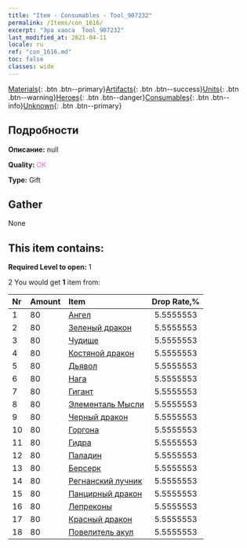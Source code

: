 ```yaml
---
title: "Item - Consumables - Tool_907232"
permalink: /Items/con_1616/
excerpt: "Эра хаоса  Tool_907232"
last_modified_at: 2021-04-11
locale: ru
ref: "con_1616.md"
toc: false
classes: wide
---
```

 [Materials](/ru/Items/){: .btn .btn--primary}[Artifacts](/ru/Items/Artifacts/){: .btn .btn--success}[Units](/ru/Items/Units/){: .btn .btn--warning}[Heroes](/ru/Items/Heroes/){: .btn .btn--danger}[Consumables](/ru/Items/Consumables/){: .btn .btn--info}[Unknown](/ru/Items/Unknown/){: .btn .btn--primary}

## Подробности
 **Описание:** null

 **Quality:** <span style="color: #DA70D6">OK</span>

 **Type:** Gift

## Gather

  None

## This item contains:

 **Required Level to open:** 1

 2 You would get **1** item  from:

  | Nr | Amount |     Item    | Drop Rate,% |
  |:---|:-------|:------------|:---------:|
  | 1 | 80 | [Ангел](/ru/Items/unt_196/) | 5.5555553 | 
  | 2 | 80 | [Зеленый дракон](/ru/Items/unt_205/) | 5.5555553 | 
  | 3 | 80 | [Чудище](/ru/Items/unt_223/) | 5.5555553 | 
  | 4 | 80 | [Костяной дракон](/ru/Items/unt_214/) | 5.5555553 | 
  | 5 | 80 | [Дьявол](/ru/Items/unt_232/) | 5.5555553 | 
  | 6 | 80 | [Нага](/ru/Items/unt_240/) | 5.5555553 | 
  | 7 | 80 | [Гигант](/ru/Items/unt_241/) | 5.5555553 | 
  | 8 | 80 | [Элементаль Мысли](/ru/Items/unt_267/) | 5.5555553 | 
  | 9 | 80 | [Черный дракон](/ru/Items/unt_250/) | 5.5555553 | 
  | 10 | 80 | [Горгона](/ru/Items/unt_257/) | 5.5555553 | 
  | 11 | 80 | [Гидра](/ru/Items/unt_259/) | 5.5555553 | 
  | 12 | 80 | [Паладин](/ru/Items/unt_197/) | 5.5555553 | 
  | 13 | 80 | [Берсерк](/ru/Items/unt_224/) | 5.5555553 | 
  | 14 | 80 | [Регнанский лучник](/ru/Items/unt_274/) | 5.5555553 | 
  | 15 | 80 | [Панцирный дракон](/ru/Items/unt_278/) | 5.5555553 | 
  | 16 | 80 | [Лепреконы](/ru/Items/unt_270/) | 5.5555553 | 
  | 17 | 80 | [Красный дракон](/ru/Items/unt_251/) | 5.5555553 | 
  | 18 | 80 | [Повелитель акул](/ru/Items/unt_281/) | 5.5555553 | 
